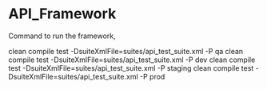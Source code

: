 # API_Framework

Command to run the framework,

clean compile test -DsuiteXmlFile=suites/api_test_suite.xml -P qa
clean compile test -DsuiteXmlFile=suites/api_test_suite.xml -P dev
clean compile test -DsuiteXmlFile=suites/api_test_suite.xml -P staging
clean compile test -DsuiteXmlFile=suites/api_test_suite.xml -P prod
